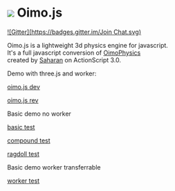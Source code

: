 <img src="http://lo-th.github.io/Oimo.js/images/logo.jpg"/>  Oimo.js 
=========
[![Gitter](https://badges.gitter.im/Join Chat.svg)](https://gitter.im/sethkontny/Oimo.js?utm_source=badge&utm_medium=badge&utm_campaign=pr-badge&utm_content=badge)

Oimo.js is a lightweight 3d physics engine for javascript.<br>
It's a full javascript conversion of [OimoPhysics](https://github.com/saharan/OimoPhysics)<br>
created by [Saharan](http://el-ement.com/blog/) on ActionScript 3.0.<br>


Demo with three.js and worker:

[oimo.js dev](http://lo-th.github.io/Oimo.js/index.html)

[oimo.js rev](http://lo-th.github.io/Oimo.js/index_rev.html)

Basic demo no worker

[basic test](http://lo-th.github.io/Oimo.js/test_basic.html)

[compound test](http://lo-th.github.io/Oimo.js/test_compound.html)

[ragdoll test](http://lo-th.github.io/Oimo.js/test_ragdoll.html)

Basic demo worker transferrable

[worker test](http://lo-th.github.io/Oimo.js/test_worker.html)